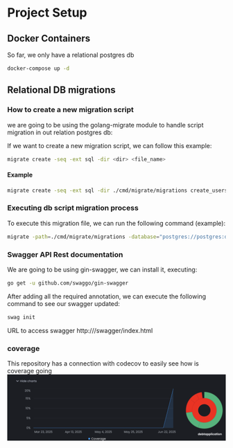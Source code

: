 # Project Setup

## Docker Containers
So far, we only have a relational postgres db
```bash
docker-compose up -d 
```
## Relational DB migrations

### How to create a new migration script
we are going to be using the golang-migrate module to handle script migration in out relation postgres db:

If we want to create a new migration script, we can follow this example:
```bash
migrate create -seq -ext sql -dir <dir> <file_name>
```

#### Example
```bash
migrate create -seq -ext sql -dir ./cmd/migrate/migrations create_users
```

### Executing db script migration process
To execute this migration file, we can run the following command (example):
```bash
migrate -path=./cmd/migrate/migrations -database="postgres://postgres:debtspassword@localhost/debts?sslmode=disable" up
```

### Swagger API Rest documentation
We are going to be using gin-swagger, we can install it, executing:
```bash
go get -u github.com/swaggo/gin-swagger
```
After adding all the required annotation, we can execute the following command to see our swagger updated:
```bash
swag init
```
URL to access swagger http://<url>/swagger/index.html

### coverage 
This repository has a connection with codecov to easily see how is coverage going
![example](example.png)
